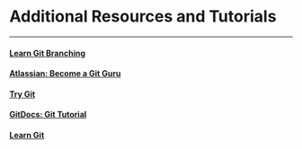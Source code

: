 # Additional Resources and Tutorials

---

#### [Learn Git Branching](https://learngitbranching.js.org/)

#### [Atlassian: Become a Git Guru](https://www.atlassian.com/git/tutorials)

#### [Try Git](https://try.github.io/levels/1/challenges/1)

#### [GitDocs: Git Tutorial](https://git-scm.com/docs/gittutorial)

#### [Learn Git](https://www.tutorialspoint.com/git/index.htm)



